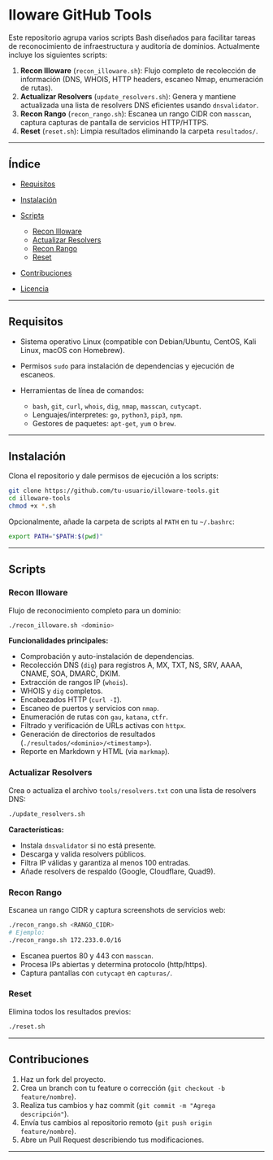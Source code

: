 # Iloware GitHub Tools

Este repositorio agrupa varios scripts Bash diseñados para facilitar tareas de reconocimiento de infraestructura y auditoría de dominios. Actualmente incluye los siguientes scripts:

1. **Recon Illoware** (`recon_illoware.sh`): Flujo completo de recolección de información (DNS, WHOIS, HTTP headers, escaneo Nmap, enumeración de rutas).
2. **Actualizar Resolvers** (`update_resolvers.sh`): Genera y mantiene actualizada una lista de resolvers DNS eficientes usando `dnsvalidator`.
3. **Recon Rango** (`recon_rango.sh`): Escanea un rango CIDR con `masscan`, captura capturas de pantalla de servicios HTTP/HTTPS.
4. **Reset** (`reset.sh`): Limpia resultados eliminando la carpeta `resultados/`.

---

## Índice

* [Requisitos](#requisitos)
* [Instalación](#instalaci%C3%B3n)
* [Scripts](#scripts)

  * [Recon Illoware](#recon-illoware)
  * [Actualizar Resolvers](#actualizar-resolvers)
  * [Recon Rango](#recon-rango)
  * [Reset](#reset)
* [Contribuciones](#contribuciones)
* [Licencia](#licencia)

---

## Requisitos

* Sistema operativo Linux (compatible con Debian/Ubuntu, CentOS, Kali Linux, macOS con Homebrew).
* Permisos `sudo` para instalación de dependencias y ejecución de escaneos.
* Herramientas de línea de comandos:

  * `bash`, `git`, `curl`, `whois`, `dig`, `nmap`, `masscan`, `cutycapt`.
  * Lenguajes/interpretes: `go`, `python3`, `pip3`, `npm`.
  * Gestores de paquetes: `apt-get`, `yum` o `brew`.

---

## Instalación

Clona el repositorio y dale permisos de ejecución a los scripts:

```bash
git clone https://github.com/tu-usuario/illoware-tools.git
cd illoware-tools
chmod +x *.sh
```

Opcionalmente, añade la carpeta de scripts al `PATH` en tu `~/.bashrc`:

```bash
export PATH="$PATH:$(pwd)"
```

---

## Scripts

### Recon Illoware

Flujo de reconocimiento completo para un dominio:

```bash
./recon_illoware.sh <dominio>
```

**Funcionalidades principales:**

* Comprobación y auto-instalación de dependencias.
* Recolección DNS (`dig`) para registros A, MX, TXT, NS, SRV, AAAA, CNAME, SOA, DMARC, DKIM.
* Extracción de rangos IP (`whois`).
* WHOIS y `dig` completos.
* Encabezados HTTP (`curl -I`).
* Escaneo de puertos y servicios con `nmap`.
* Enumeración de rutas con `gau`, `katana`, `ctfr`.
* Filtrado y verificación de URLs activas con `httpx`.
* Generación de directorios de resultados (`./resultados/<dominio>/<timestamp>`).
* Reporte en Markdown y HTML (via `markmap`).

### Actualizar Resolvers

Crea o actualiza el archivo `tools/resolvers.txt` con una lista de resolvers DNS:

```bash
./update_resolvers.sh
```

**Características:**

* Instala `dnsvalidator` si no está presente.
* Descarga y valida resolvers públicos.
* Filtra IP válidas y garantiza al menos 100 entradas.
* Añade resolvers de respaldo (Google, Cloudflare, Quad9).

### Recon Rango

Escanea un rango CIDR y captura screenshots de servicios web:

```bash
./recon_rango.sh <RANGO_CIDR>
# Ejemplo:
./recon_rango.sh 172.233.0.0/16
```

* Escanea puertos 80 y 443 con `masscan`.
* Procesa IPs abiertas y determina protocolo (http/https).
* Captura pantallas con `cutycapt` en `capturas/`.

### Reset

Elimina todos los resultados previos:

```bash
./reset.sh
```

---

## Contribuciones

1. Haz un fork del proyecto.
2. Crea un branch con tu feature o corrección (`git checkout -b feature/nombre`).
3. Realiza tus cambios y haz commit (`git commit -m "Agrega descripción"`).
4. Envía tus cambios al repositorio remoto (`git push origin feature/nombre`).
5. Abre un Pull Request describiendo tus modificaciones.

---